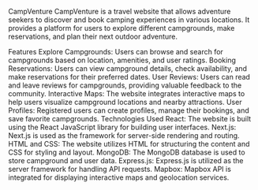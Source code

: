 CampVenture
CampVenture is a travel website that allows adventure seekers to discover and book camping experiences in various locations. It provides a platform for users to explore different campgrounds, make reservations, and plan their next outdoor adventure.

Features
Explore Campgrounds: Users can browse and search for campgrounds based on location, amenities, and user ratings.
Booking Reservations: Users can view campground details, check availability, and make reservations for their preferred dates.
User Reviews: Users can read and leave reviews for campgrounds, providing valuable feedback to the community.
Interactive Maps: The website integrates interactive maps to help users visualize campground locations and nearby attractions.
User Profiles: Registered users can create profiles, manage their bookings, and save favorite campgrounds.
Technologies Used
React: The website is built using the React JavaScript library for building user interfaces.
Next.js: Next.js is used as the framework for server-side rendering and routing.
HTML and CSS: The website utilizes HTML for structuring the content and CSS for styling and layout.
MongoDB: The MongoDB database is used to store campground and user data.
Express.js: Express.js is utilized as the server framework for handling API requests.
Mapbox: Mapbox API is integrated for displaying interactive maps and geolocation services.
